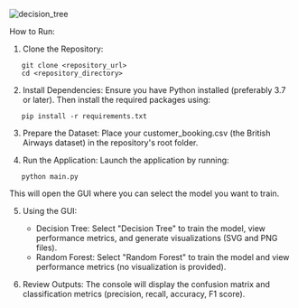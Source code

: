 ![decision_tree](https://github.com/user-attachments/assets/40bea5dd-91f1-477f-a6c8-204cd9830e88)

How to Run:

1. Clone the Repository:
```
   git clone <repository_url>
   cd <repository_directory>
```
2. Install Dependencies:
   Ensure you have Python installed (preferably 3.7 or later). Then install the required packages using:
```
   pip install -r requirements.txt
```
3. Prepare the Dataset:
   Place your customer_booking.csv (the British Airways dataset) in the repository's root folder.

4. Run the Application:
   Launch the application by running:
```
   python main.py
```
   This will open the GUI where you can select the model you want to train.

5. Using the GUI:
   - Decision Tree:
     Select "Decision Tree" to train the model, view performance metrics, and generate visualizations (SVG and PNG files).
   - Random Forest:
     Select "Random Forest" to train the model and view performance metrics (no visualization is provided).

6. Review Outputs:
   The console will display the confusion matrix and classification metrics (precision, recall, accuracy, F1 score). 
